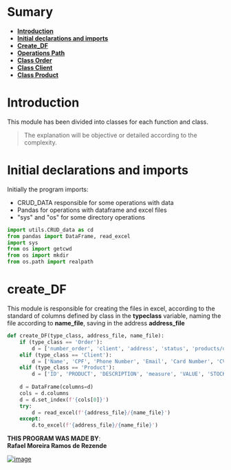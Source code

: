 # Sumary
- **[Introduction](#introduction)**
- **[Initial declarations and imports](#initial-declarations-and-imports)**
- **[Create_DF](#create-df)**
- **[Operations Path](#operations-path)**
- **[Class Order](#class-order)**
- **[Class Client](#class-client)**
- **[Class Product](#class-product)**



# Introduction
This module has been divided into classes for each function and class.
> The explanation will be objective or detailed according to the complexity.

# Initial declarations and imports
Initially the program imports:
- CRUD_DATA responsible for some operations with data
- Pandas for operations with dataframe and excel files
- "sys" and "os" for some directory operations

```python
import utils.CRUD_data as cd
from pandas import DataFrame, read_excel
import sys
from os import getcwd
from os import mkdir
from os.path import realpath 
```


# create_DF
This module is responsible for creating the files in excel, according to the standard of columns defined by class in the **typeclass** variable, naming the file according to **name_file**, saving in the address **address_file**
```python
def create_DF(type_class, address_file, name_file):
    if (type_class == 'Order'):
        d = ['number_order', 'client', 'address', 'status', 'products/qnt/value', 'value', 'payment_form', 'card_number', 'date']
    elif (type_class == 'Client'):
        d = ['Name', 'CPF', 'Phone Number', 'Email', 'Card Number', 'CVV', 'Expiration Date', 'Address', 'Number', 'District', 'City', 'State']
    elif (type_class == 'Product'):
        d = ['ID', 'PRODUCT', 'DESCRIPTION', 'measure', 'VALUE', 'STOCK', 'SELLS', 'PRICE']
       
    d = DataFrame(columns=d)
    cols = d.columns
    d = d.set_index(f'{cols[0]}')
    try:
        d = read_excel(f'{address_file}/{name_file}')
    except:
        d.to_excel(f'{address_file}/{name_file}')
```



**THIS PROGRAM WAS MADE BY**:<br>
**Rafael Moreira Ramos de Rezende** 

 [![image](https://user-images.githubusercontent.com/100146657/159492505-d6134d9b-7d19-43ee-9e30-72be719d69f4.png)](https://www.linkedin.com/in/rafael-moreira-ramos-de-rezende-16420b21b/)
